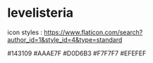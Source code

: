# levelisteria


icon styles : https://www.flaticon.com/search?author_id=1&style_id=4&type=standard

#143109
#AAAE7F
#D0D6B3
#F7F7F7
#EFEFEF